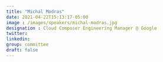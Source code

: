 ```yaml
---
title: "Michal Modras"
date: 2021-04-22T15:13:17-05:00
image : /images/speakers/michal-modras.jpg
designation : Cloud Composer Engineering Manager @ Google
twitter:
linkedin: 
group: committee
draft: false
---
```


 